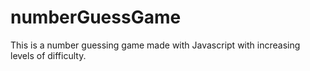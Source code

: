 # numberGuessGame
This is a number guessing game made with Javascript with increasing levels of difficulty.
